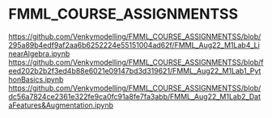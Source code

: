 # FMML_COURSE_ASSIGNMENTSS
https://github.com/Venkymodelling/FMML_COURSE_ASSIGNMENTSS/blob/295a89b4edf9af2aa6b6252224e55151004ad62f/FMML_Aug22_M1Lab4_LinearAlgebra.ipynb
https://github.com/Venkymodelling/FMML_COURSE_ASSIGNMENTSS/blob/feed202b2b2f3ed4b88e6021e09147bd3d319621/FMML_Aug22_M1Lab1_PythonBasics.ipynb
https://github.com/Venkymodelling/FMML_COURSE_ASSIGNMENTSS/blob/dc56a7824ce2361e322fe9ca0fc91a8fe7fa3abb/FMML_Aug22_M1Lab2_DataFeatures&Augmentation.ipynb
